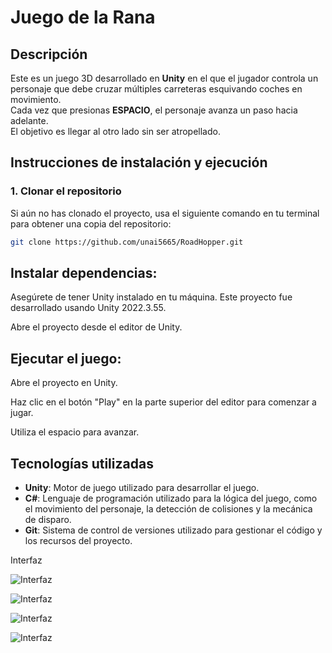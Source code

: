 
# Juego de la Rana

## Descripción

Este es un juego 3D desarrollado en **Unity** en el que el jugador controla un personaje que debe cruzar múltiples carreteras esquivando coches en movimiento.  
Cada vez que presionas **ESPACIO**, el personaje avanza un paso hacia adelante.  
El objetivo es llegar al otro lado sin ser atropellado.  



## Instrucciones de instalación y ejecución

### 1. Clonar el repositorio

Si aún no has clonado el proyecto, usa el siguiente comando en tu terminal para obtener una copia del repositorio:

```bash
git clone https://github.com/unai5665/RoadHopper.git
```


## Instalar dependencias:

Asegúrete de tener Unity instalado en tu máquina. Este proyecto fue desarrollado usando Unity 2022.3.55.

Abre el proyecto desde el editor de Unity.

## Ejecutar el juego:

Abre el proyecto en Unity.

Haz clic en el botón "Play" en la parte superior del editor para comenzar a jugar.

Utiliza el espacio para avanzar.


## Tecnologías utilizadas

- **Unity**: Motor de juego utilizado para desarrollar el juego.
- **C#**: Lenguaje de programación utilizado para la lógica del juego, como el movimiento del personaje, la detección de colisiones y la mecánica de disparo.
- **Git**: Sistema de control de versiones utilizado para gestionar el código y los recursos del proyecto.

Interfaz

![Interfaz](https://github.com/unai5665/UnityProjects/blob/master/InterfazJuegoRanaStartScreen.PNG)

![Interfaz](https://github.com/unai5665/UnityProjects/blob/master/InterfazJuegoRanaMainScreen.PNG)

![Interfaz](https://github.com/unai5665/UnityProjects/blob/master/InterfazJuegoRanaVictoryScreen.PNG)

![Interfaz](https://github.com/unai5665/UnityProjects/blob/master/InterfazJuegoRanaGameOverScreen.PNG)

